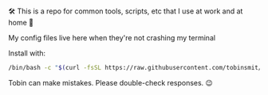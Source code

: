 🛠️ This is a repo for common tools, scripts, etc that I use at work and at home 🏡

My config files live here when they're not crashing my terminal

Install with:
```bash
/bin/bash -c "$(curl -fsSL https://raw.githubusercontent.com/tobinsmit/dotfiles/main/install.sh)"
```

Tobin can make mistakes. Please double-check responses. 😉
